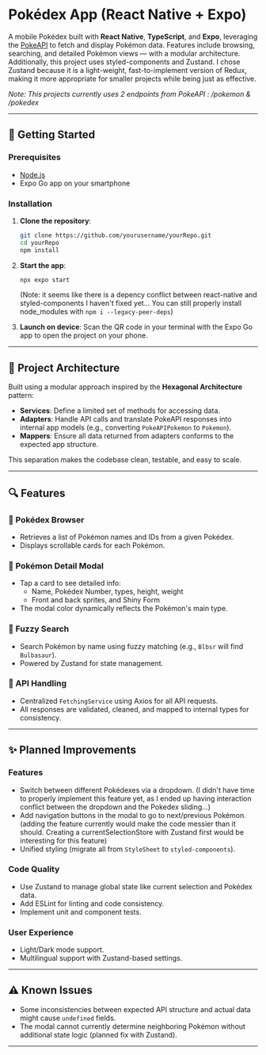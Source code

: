# Pokédex App (React Native + Expo)

A mobile Pokédex built with **React Native**, **TypeScript**, and **Expo**, leveraging the [PokeAPI](https://pokeapi.co/api/v2/) to fetch and display Pokémon data. Features include browsing, searching, and detailed Pokémon views — with a modular architecture.
Additionally, this project uses styled-components and Zustand. I chose Zustand because it is a light-weight, fast-to-implement version of Redux, making it more appropriate for smaller projects while being just as effective.

*Note: This projects currently uses 2 endpoints from PokeAPI : /pokemon & /pokedex*

---

## 🚀 Getting Started

### Prerequisites
- [Node.js](https://nodejs.org/)
- Expo Go app on your smartphone

### Installation
1. **Clone the repository**:
   ```bash
   git clone https://github.com/yourusername/yourRepo.git
   cd yourRepo
   npm install
   ```

2. **Start the app**:
   ```bash
   npx expo start
   ```
   (Note: it seems like there is a depency conflict between react-native and styled-components I haven't fixed yet... You can still properly install node_modules with ```npm i --legacy-peer-deps```)

3. **Launch on device**:
   Scan the QR code in your terminal with the Expo Go app to open the project on your phone.

---

## 🧱 Project Architecture

Built using a modular approach inspired by the **Hexagonal Architecture** pattern:

- **Services**: Define a limited set of methods for accessing data.
- **Adapters**: Handle API calls and translate PokeAPI responses into internal app models (e.g., converting `PokeAPIPokemon` to `Pokemon`).
- **Mappers**: Ensure all data returned from adapters conforms to the expected app structure.

This separation makes the codebase clean, testable, and easy to scale.

---

## 🔍 Features

### 📜 Pokédex Browser
- Retrieves a list of Pokémon names and IDs from a given Pokédex.
- Displays scrollable cards for each Pokémon.

### 👀 Pokémon Detail Modal
- Tap a card to see detailed info:
  - Name, Pokédex Number, types, height, weight
  - Front and back sprites, and Shiny Form
- The modal color dynamically reflects the Pokémon's main type.

### 🔎 Fuzzy Search
- Search Pokémon by name using fuzzy matching (e.g., `Blbsr` will find `Bulbasaur`).
- Powered by Zustand for state management.

### 🔁 API Handling
- Centralized `FetchingService` using Axios for all API requests.
- All responses are validated, cleaned, and mapped to internal types for consistency.

---

## ✨ Planned Improvements

### Features
- Switch between different Pokédexes via a dropdown. (I didn't have time to properly implement this feature yet, as I ended up having interaction conflict between the dropdown and the Pokedex sliding...)
- Add navigation buttons in the modal to go to next/previous Pokémon. (adding the feature currently would make the code messier than it should. Creating a currentSelectionStore with Zustand first would be interesting for this feature)
- Unified styling (migrate all from `StyleSheet` to `styled-components`).

### Code Quality
- Use Zustand to manage global state like current selection and Pokédex data.
- Add ESLint for linting and code consistency.
- Implement unit and component tests.

### User Experience
- Light/Dark mode support.
- Multilingual support with Zustand-based settings.

---

## ⚠️ Known Issues

- Some inconsistencies between expected API structure and actual data might cause `undefined` fields.
- The modal cannot currently determine neighboring Pokémon without additional state logic (planned fix with Zustand).

---
